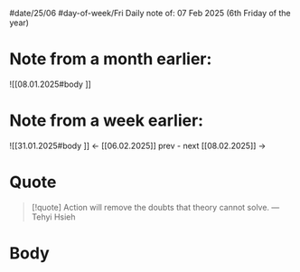 
#date/25/06
#day-of-week/Fri
Daily note of: 07 Feb 2025 (6th Friday of the year)

# Note from a month earlier:
![[08.01.2025#body ]]

# Note from a week earlier:
![[31.01.2025#body ]]
 <- [[06.02.2025]] prev - next [[08.02.2025]] ->
# Quote

> [!quote] Action will remove the doubts that theory cannot solve.
> — Tehyi Hsieh
# Body

